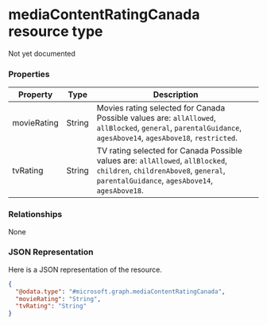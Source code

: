 ﻿# mediaContentRatingCanada resource type

Not yet documented
### Properties
|Property|Type|Description|
|---|---|---|
|movieRating|String|Movies rating selected for Canada Possible values are: `allAllowed`, `allBlocked`, `general`, `parentalGuidance`, `agesAbove14`, `agesAbove18`, `restricted`.|
|tvRating|String|TV rating selected for Canada Possible values are: `allAllowed`, `allBlocked`, `children`, `childrenAbove8`, `general`, `parentalGuidance`, `agesAbove14`, `agesAbove18`.|

### Relationships
None
### JSON Representation
Here is a JSON representation of the resource.
<!-- {
  "blockType": "resource",
  "keyProperty": "id",
  "@odata.type": "microsoft.graph.mediaContentRatingCanada"
}
-->
```json
{
  "@odata.type": "#microsoft.graph.mediaContentRatingCanada",
  "movieRating": "String",
  "tvRating": "String"
}
```



